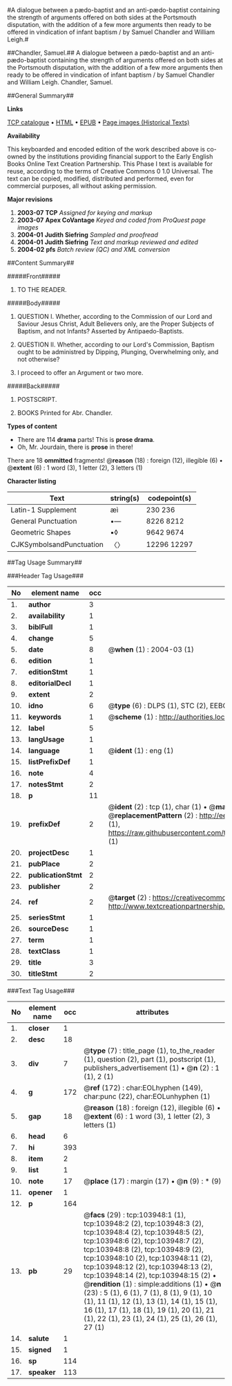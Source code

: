 #A dialogue between a pædo-baptist and an anti-pædo-baptist containing the strength of arguments offered on both sides at the Portsmouth disputation, with the addition of a few more arguments then ready to be offered in vindication of infant baptism / by Samuel Chandler and William Leigh.#

##Chandler, Samuel.##
A dialogue between a pædo-baptist and an anti-pædo-baptist containing the strength of arguments offered on both sides at the Portsmouth disputation, with the addition of a few more arguments then ready to be offered in vindication of infant baptism / by Samuel Chandler and William Leigh.
Chandler, Samuel.

##General Summary##

**Links**

[TCP catalogue](http://www.ota.ox.ac.uk/tcp/)  • 
[HTML](http://tei.it.ox.ac.uk/tcp/Texts-HTML/free/A31/A31661.html)  • 
[EPUB](http://tei.it.ox.ac.uk/tcp/Texts-EPUB/free/A31/A31661.epub) • 
[Page images (Historical Texts)](https://data.historicaltexts.jisc.ac.uk/view?pubId=eebo-15584719e&pageId=eebo-15584719e-103948-1)

**Availability**

This keyboarded and encoded edition of the
	       work described above is co-owned by the institutions
	       providing financial support to the Early English Books
	       Online Text Creation Partnership. This Phase I text is
	       available for reuse, according to the terms of Creative
	       Commons 0 1.0 Universal. The text can be copied,
	       modified, distributed and performed, even for
	       commercial purposes, all without asking permission.

**Major revisions**

1. __2003-07__ __TCP__ *Assigned for keying and markup*
1. __2003-07__ __Apex CoVantage__ *Keyed and coded from ProQuest page images*
1. __2004-01__ __Judith Siefring__ *Sampled and proofread*
1. __2004-01__ __Judith Siefring__ *Text and markup reviewed and edited*
1. __2004-02__ __pfs__ *Batch review (QC) and XML conversion*

##Content Summary##

#####Front#####

1. TO THE READER.

#####Body#####

1. QUESTION I. Whether, according to the Commission of our Lord and Saviour Jesus Christ, Adult Believers only, are the Proper Subjects of Baptism, and not Infants? Asserted by Antipaedo-Baptists.

1. QUESTION II. Whether, according to our Lord's Commission, Baptism ought to be administred by Dipping, Plunging, Overwhelming only, and not otherwise?

1. I proceed to offer an Argument or two more.

#####Back#####

1. POSTSCRIPT.

1. BOOKS Printed for Abr. Chandler.

**Types of content**

  * There are 114 **drama** parts! This is **prose drama**.
  * Oh, Mr. Jourdain, there is **prose** in there!

There are 18 **ommitted** fragments! 
 @__reason__ (18) : foreign (12), illegible (6)  •  @__extent__ (6) : 1 word (3), 1 letter (2), 3 letters (1)

**Character listing**


|Text|string(s)|codepoint(s)|
|---|---|---|
|Latin-1 Supplement|æì|230 236|
|General Punctuation|•—|8226 8212|
|Geometric Shapes|▪◊|9642 9674|
|CJKSymbolsandPunctuation|〈〉|12296 12297|

##Tag Usage Summary##

###Header Tag Usage###

|No|element name|occ|attributes|
|---|---|---|---|
|1.|__author__|3||
|2.|__availability__|1||
|3.|__biblFull__|1||
|4.|__change__|5||
|5.|__date__|8| @__when__ (1) : 2004-03 (1)|
|6.|__edition__|1||
|7.|__editionStmt__|1||
|8.|__editorialDecl__|1||
|9.|__extent__|2||
|10.|__idno__|6| @__type__ (6) : DLPS (1), STC (2), EEBO-CITATION (1), OCLC (1), VID (1)|
|11.|__keywords__|1| @__scheme__ (1) : http://authorities.loc.gov/ (1)|
|12.|__label__|5||
|13.|__langUsage__|1||
|14.|__language__|1| @__ident__ (1) : eng (1)|
|15.|__listPrefixDef__|1||
|16.|__note__|4||
|17.|__notesStmt__|2||
|18.|__p__|11||
|19.|__prefixDef__|2| @__ident__ (2) : tcp (1), char (1)  •  @__matchPattern__ (2) : ([0-9\-]+):([0-9IVX]+) (1), (.+) (1)  •  @__replacementPattern__ (2) : http://eebo.chadwyck.com/downloadtiff?vid=$1&page=$2 (1), https://raw.githubusercontent.com/textcreationpartnership/Texts/master/tcpchars.xml#$1 (1)|
|20.|__projectDesc__|1||
|21.|__pubPlace__|2||
|22.|__publicationStmt__|2||
|23.|__publisher__|2||
|24.|__ref__|2| @__target__ (2) : https://creativecommons.org/publicdomain/zero/1.0/ (1), http://www.textcreationpartnership.org/docs/. (1)|
|25.|__seriesStmt__|1||
|26.|__sourceDesc__|1||
|27.|__term__|1||
|28.|__textClass__|1||
|29.|__title__|3||
|30.|__titleStmt__|2||


###Text Tag Usage###

|No|element name|occ|attributes|
|---|---|---|---|
|1.|__closer__|1||
|2.|__desc__|18||
|3.|__div__|7| @__type__ (7) : title_page (1), to_the_reader (1), question (2), part (1), postscript (1), publishers_advertisement (1)  •  @__n__ (2) : 1 (1), 2 (1)|
|4.|__g__|172| @__ref__ (172) : char:EOLhyphen (149), char:punc (22), char:EOLunhyphen (1)|
|5.|__gap__|18| @__reason__ (18) : foreign (12), illegible (6)  •  @__extent__ (6) : 1 word (3), 1 letter (2), 3 letters (1)|
|6.|__head__|6||
|7.|__hi__|393||
|8.|__item__|2||
|9.|__list__|1||
|10.|__note__|17| @__place__ (17) : margin (17)  •  @__n__ (9) : * (9)|
|11.|__opener__|1||
|12.|__p__|164||
|13.|__pb__|29| @__facs__ (29) : tcp:103948:1 (1), tcp:103948:2 (2), tcp:103948:3 (2), tcp:103948:4 (2), tcp:103948:5 (2), tcp:103948:6 (2), tcp:103948:7 (2), tcp:103948:8 (2), tcp:103948:9 (2), tcp:103948:10 (2), tcp:103948:11 (2), tcp:103948:12 (2), tcp:103948:13 (2), tcp:103948:14 (2), tcp:103948:15 (2)  •  @__rendition__ (1) : simple:additions (1)  •  @__n__ (23) : 5 (1), 6 (1), 7 (1), 8 (1), 9 (1), 10 (1), 11 (1), 12 (1), 13 (1), 14 (1), 15 (1), 16 (1), 17 (1), 18 (1), 19 (1), 20 (1), 21 (1), 22 (1), 23 (1), 24 (1), 25 (1), 26 (1), 27 (1)|
|14.|__salute__|1||
|15.|__signed__|1||
|16.|__sp__|114||
|17.|__speaker__|113||

